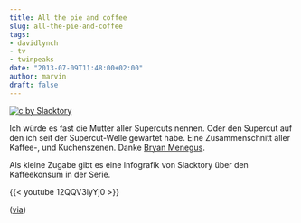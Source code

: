 ```yaml
---
title: All the pie and coffee
slug: all-the-pie-and-coffee
tags:
- davidlynch
- tv
- twinpeaks
date: "2013-07-09T11:48:00+02:00"
author: marvin
draft: false
---
```

[![c by Slacktory](/images/Twin-Peaks-coffee-sip-graph-585x600.jpg)](http://slacktory.com/2013/07/twin-peaks-all-the-pie-and-coffee/)

Ich würde es fast die Mutter aller Supercuts nennen. Oder den Supercut
auf den ich seit der Supercut-Welle gewartet habe. Eine Zusammenschnitt
aller Kaffee-, und Kuchenszenen. Danke [Bryan
Menegus](http://gifthorsedentistry.tumblr.com/).

Als kleine Zugabe gibt es eine Infografik von Slacktory über den
Kaffeekonsum in der Serie.

{{< youtube 12QQV3lyYj0 >}}

([via](http://slacktory.com/2013/07/twin-peaks-all-the-pie-and-coffee/))